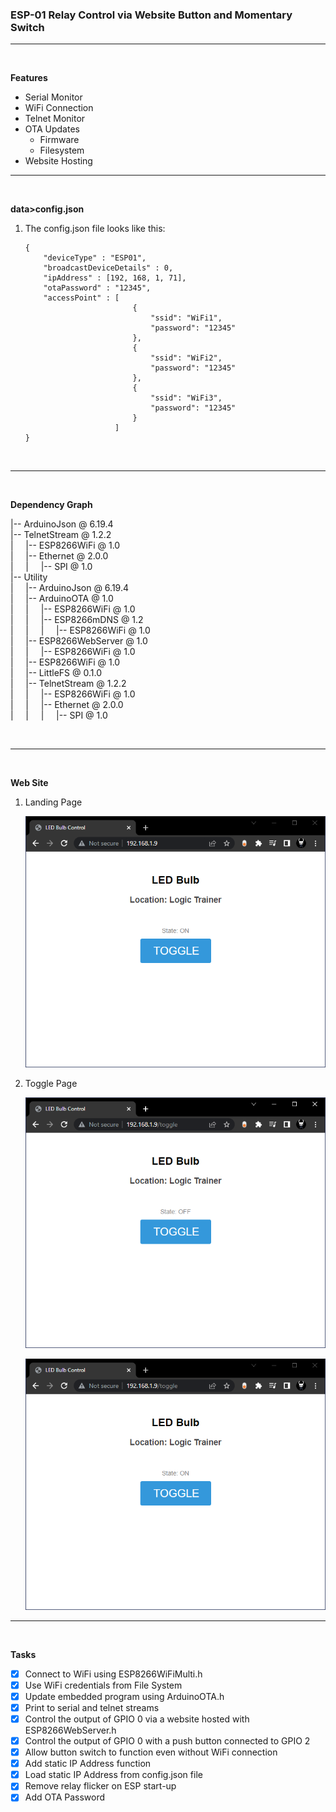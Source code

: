 ### **ESP-01 Relay Control via Website Button and Momentary Switch**

---
<br  />

**Features**
* Serial Monitor
* WiFi Connection
* Telnet Monitor
* OTA Updates
    * Firmware
    * Filesystem
* Website Hosting
---
<br  />

**data>config.json**
1. The config.json file looks like this:

    ```
    {
        "deviceType" : "ESP01",
        "broadcastDeviceDetails" : 0,
        "ipAddress" : [192, 168, 1, 71],
        "otaPassword" : "12345",
        "accessPoint" : [
                            {
                                "ssid": "WiFi1",
                                "password": "12345"
                            },
                            {
                                "ssid": "WiFi2",
                                "password": "12345"
                            },
                            {
                                "ssid": "WiFi3",
                                "password": "12345"
                            }
                        ]
    }
    ```

<br  />

---
<br  />

**Dependency Graph**

|-- ArduinoJson @ 6.19.4
<br  />
|-- TelnetStream @ 1.2.2
<br  />
|&nbsp; &nbsp; &nbsp;|-- ESP8266WiFi @ 1.0
<br  />
|&nbsp; &nbsp; &nbsp;|-- Ethernet @ 2.0.0
<br  />
|&nbsp; &nbsp; &nbsp;|&nbsp; &nbsp; &nbsp;|-- SPI @ 1.0
<br  />
|-- Utility
<br  />
|&nbsp; &nbsp; &nbsp;|-- ArduinoJson @ 6.19.4
<br  />
|&nbsp; &nbsp; &nbsp;|-- ArduinoOTA @ 1.0
<br  />
|&nbsp; &nbsp; &nbsp;|&nbsp; &nbsp; &nbsp;|-- ESP8266WiFi @ 1.0
<br  />
|&nbsp; &nbsp; &nbsp;|&nbsp; &nbsp; &nbsp;|-- ESP8266mDNS @ 1.2
<br  />
|&nbsp; &nbsp; &nbsp;|&nbsp; &nbsp; &nbsp;|&nbsp; &nbsp; &nbsp;|-- ESP8266WiFi @ 1.0
<br  />
|&nbsp; &nbsp; &nbsp;|-- ESP8266WebServer @ 1.0
<br  />
|&nbsp; &nbsp; &nbsp;|&nbsp; &nbsp; &nbsp;|-- ESP8266WiFi @ 1.0
<br  />
|&nbsp; &nbsp; &nbsp;|-- ESP8266WiFi @ 1.0
<br  />
|&nbsp; &nbsp; &nbsp;|-- LittleFS @ 0.1.0
<br  />
|&nbsp; &nbsp; &nbsp;|-- TelnetStream @ 1.2.2
<br  />
|&nbsp; &nbsp; &nbsp;|&nbsp; &nbsp; &nbsp;|-- ESP8266WiFi @ 1.0
<br  />
|&nbsp; &nbsp; &nbsp;|&nbsp; &nbsp; &nbsp;|-- Ethernet @ 2.0.0
<br  />
|&nbsp; &nbsp; &nbsp;|&nbsp; &nbsp; &nbsp;|&nbsp; &nbsp; &nbsp;|-- SPI @ 1.0

<br  />

---
<br  />

**Web Site**
1. Landing Page

    ![github](https://raw.githubusercontent.com/lorenzmiranda05/Esp01PinControl/main/Assets/Images/01%20LED%20Bulb%20Control%20Landing%20Page.png)

1. Toggle Page

    ![github](https://raw.githubusercontent.com/lorenzmiranda05/Esp01PinControl/main/Assets/Images/02%20LED%20Bulb%20Control%20Toggle%20Page.png)

    ![github](https://raw.githubusercontent.com/lorenzmiranda05/Esp01PinControl/main/Assets/Images/03%20LED%20Bulb%20Control%20Toggle%20Page.png)

---
<br  />

**Tasks**
* [x] Connect to WiFi using ESP8266WiFiMulti.h
* [x] Use WiFi credentials from File System
* [x] Update embedded program using ArduinoOTA.h
* [x] Print to serial and telnet streams
* [x] Control the output of GPIO 0 via a website hosted with ESP8266WebServer.h
* [x] Control the output of GPIO 0 with a push button connected to GPIO 2
* [x] Allow button switch to function even without WiFi connection
* [x] Add static IP Address function
* [x] Load static IP Address from config.json file
* [x] Remove relay flicker on ESP start-up
* [x] Add OTA Password

<!-- Reusable and Invisible URL Definitions  -->
[Github Link]: https://github.com/lorenzmiranda05/Esp8266LiteTemplate

[BINARY UPDATES]: https://www.youtube.com/watch?v=pqaaPSRiYec

[BINARY UPDATES GITHUB]: https://github.com/binaryupdates/NodeMCU-Webserver-Station-Mode

[GPIO Input Wiring]: https://www.youtube.com/watch?v=wVJxG27fo8U

[Debounce Code]: https://www.arduino.cc/en/Tutorial/BuiltInExamples/Debounce/